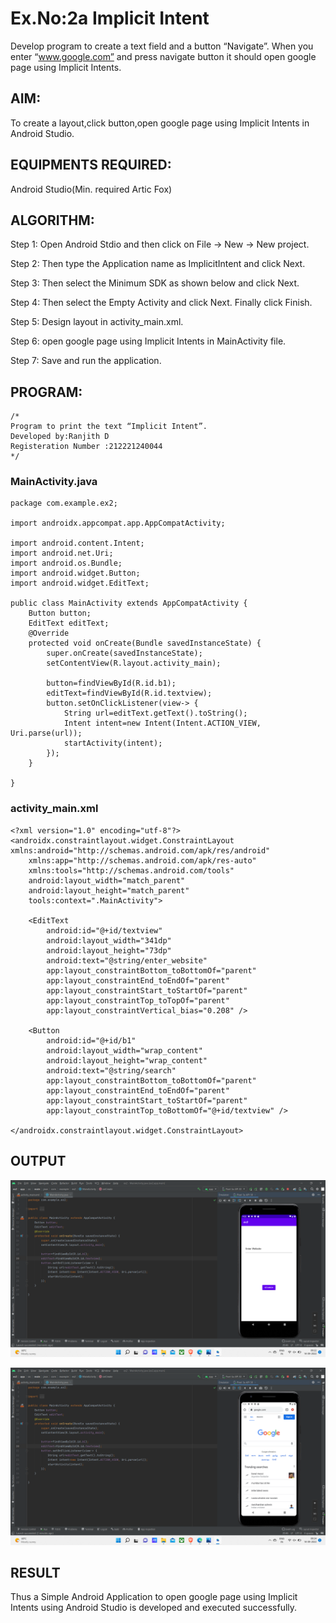 
# Ex.No:2a Implicit Intent

Develop program to create a text field and a button “Navigate”. When you enter “www.google.com” and press navigate button it should open google page using Implicit Intents.


## AIM:

To create a layout,click button,open google page using Implicit Intents in Android Studio.

## EQUIPMENTS REQUIRED:

Android Studio(Min. required Artic Fox)

## ALGORITHM:

Step 1: Open Android Stdio and then click on File -> New -> New project.

Step 2: Then type the Application name as ImplicitIntent and click Next. 

Step 3: Then select the Minimum SDK as shown below and click Next.

Step 4: Then select the Empty Activity and click Next. Finally click Finish.

Step 5: Design layout in activity_main.xml.

Step 6: open google page using Implicit Intents in MainActivity file.

Step 7: Save and run the application.

## PROGRAM:
```
/*
Program to print the text “Implicit Intent”.
Developed by:Ranjith D
Registeration Number :212221240044
*/
```
### MainActivity.java
~~~
package com.example.ex2;

import androidx.appcompat.app.AppCompatActivity;

import android.content.Intent;
import android.net.Uri;
import android.os.Bundle;
import android.widget.Button;
import android.widget.EditText;

public class MainActivity extends AppCompatActivity {
    Button button;
    EditText editText;
    @Override
    protected void onCreate(Bundle savedInstanceState) {
        super.onCreate(savedInstanceState);
        setContentView(R.layout.activity_main);

        button=findViewById(R.id.b1);
        editText=findViewById(R.id.textview);
        button.setOnClickListener(view-> {
            String url=editText.getText().toString();
            Intent intent=new Intent(Intent.ACTION_VIEW, Uri.parse(url));
            startActivity(intent);
        });
    }

}
~~~
### activity_main.xml
~~~
<?xml version="1.0" encoding="utf-8"?>
<androidx.constraintlayout.widget.ConstraintLayout xmlns:android="http://schemas.android.com/apk/res/android"
    xmlns:app="http://schemas.android.com/apk/res-auto"
    xmlns:tools="http://schemas.android.com/tools"
    android:layout_width="match_parent"
    android:layout_height="match_parent"
    tools:context=".MainActivity">

    <EditText
        android:id="@+id/textview"
        android:layout_width="341dp"
        android:layout_height="73dp"
        android:text="@string/enter_website"
        app:layout_constraintBottom_toBottomOf="parent"
        app:layout_constraintEnd_toEndOf="parent"
        app:layout_constraintStart_toStartOf="parent"
        app:layout_constraintTop_toTopOf="parent"
        app:layout_constraintVertical_bias="0.208" />

    <Button
        android:id="@+id/b1"
        android:layout_width="wrap_content"
        android:layout_height="wrap_content"
        android:text="@string/search"
        app:layout_constraintBottom_toBottomOf="parent"
        app:layout_constraintEnd_toEndOf="parent"
        app:layout_constraintStart_toStartOf="parent"
        app:layout_constraintTop_toBottomOf="@+id/textview" />

</androidx.constraintlayout.widget.ConstraintLayout>
~~~

## OUTPUT
![](https://github.com/RanjithD18/Basic-AndroidStudio/blob/main/ImplicitIntent/Screenshot%20(42).png)

![](https://github.com/RanjithD18/Basic-AndroidStudio/blob/main/ImplicitIntent/Screenshot%20(43).png)
## RESULT
Thus a Simple Android Application to open google page using Implicit Intents using Android Studio is developed and executed successfully.
